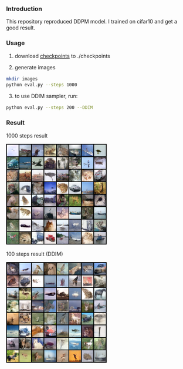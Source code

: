 ### Introduction

This repository reproduced DDPM model. I trained on cifar10 and get a good result.

### Usage

1. download [checkpoints](https://1drv.ms/u/c/aafad8f99d6297cc/EYIhEI1bbJJCo0u948MtfpwBZ4VeyWCi03Yoo2RHZlOAoQ) to ./checkpoints

2. generate images
```bash
mkdir images
python eval.py --steps 1000
```

3. to use DDIM sampler, run:
```bash
python eval.py --steps 200 --DDIM
```

### Result

1000 steps result

![image](example/epoch1720.png)

100 steps result (DDIM)

![image](example/DDIM100.png)
